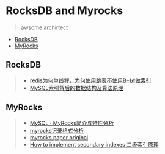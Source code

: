 # RocksDB and Myrocks


> awsome archirtect


- [RocksDB](#RocksDB)
- [MyRocks](#MyRocks)


## RocksDB
>  - [redis为何单线程，为何使用跳表不使用B+树做索引](https://www.cnblogs.com/aspirant/p/11704530.html) 
>  - [MySQL索引背后的数据结构及算法原理](http://blog.codinglabs.org/articles/theory-of-mysql-index.html) 



## MyRocks
>  - [MySQL · MyRocks简介与特性分析](https://qcsdn.com/article/172612.html) 
>  - [myrocks记录格式分析](https://qcsdn.com/article/260900.html) 
>  - [myrocks paper original](http://www.vldb.org/pvldb/vol13/p3217-matsunobu.pdf) 
>  - [How to implement secondary indexes 二级索引原理](https://misfra.me/2017/01/18/how-to-implement-secondary-indexes/) 



